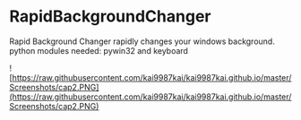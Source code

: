 # RapidBackgroundChanger
Rapid Background Changer rapidly changes your windows background. python modules needed: pywin32 and keyboard



![https://raw.githubusercontent.com/kai9987kai/kai9987kai.github.io/master/Screenshots/cap2.PNG](https://raw.githubusercontent.com/kai9987kai/kai9987kai.github.io/master/Screenshots/cap2.PNG)
